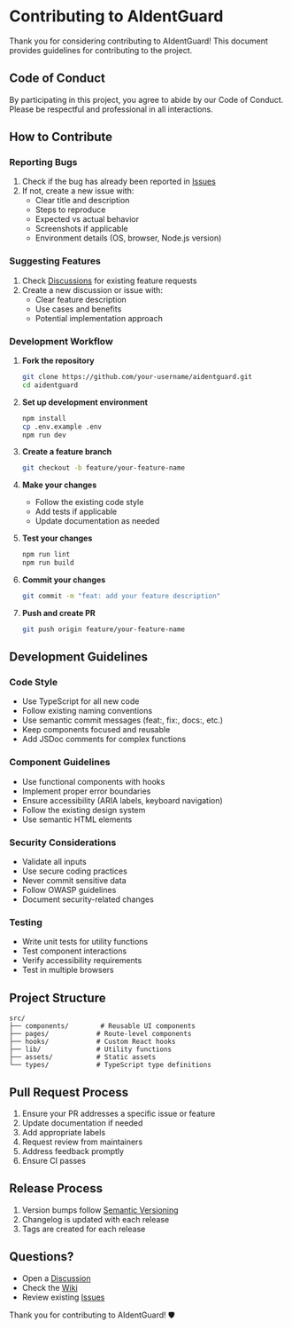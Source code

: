 # Contributing to AIdentGuard

Thank you for considering contributing to AIdentGuard! This document provides guidelines for contributing to the project.

## Code of Conduct

By participating in this project, you agree to abide by our Code of Conduct. Please be respectful and professional in all interactions.

## How to Contribute

### Reporting Bugs

1. Check if the bug has already been reported in [Issues](https://github.com/your-username/aidentguard/issues)
2. If not, create a new issue with:
   - Clear title and description
   - Steps to reproduce
   - Expected vs actual behavior
   - Screenshots if applicable
   - Environment details (OS, browser, Node.js version)

### Suggesting Features

1. Check [Discussions](https://github.com/your-username/aidentguard/discussions) for existing feature requests
2. Create a new discussion or issue with:
   - Clear feature description
   - Use cases and benefits
   - Potential implementation approach

### Development Workflow

1. **Fork the repository**
   ```bash
   git clone https://github.com/your-username/aidentguard.git
   cd aidentguard
   ```

2. **Set up development environment**
   ```bash
   npm install
   cp .env.example .env
   npm run dev
   ```

3. **Create a feature branch**
   ```bash
   git checkout -b feature/your-feature-name
   ```

4. **Make your changes**
   - Follow the existing code style
   - Add tests if applicable
   - Update documentation as needed

5. **Test your changes**
   ```bash
   npm run lint
   npm run build
   ```

6. **Commit your changes**
   ```bash
   git commit -m "feat: add your feature description"
   ```

7. **Push and create PR**
   ```bash
   git push origin feature/your-feature-name
   ```

## Development Guidelines

### Code Style

- Use TypeScript for all new code
- Follow existing naming conventions
- Use semantic commit messages (feat:, fix:, docs:, etc.)
- Keep components focused and reusable
- Add JSDoc comments for complex functions

### Component Guidelines

- Use functional components with hooks
- Implement proper error boundaries
- Ensure accessibility (ARIA labels, keyboard navigation)
- Follow the existing design system
- Use semantic HTML elements

### Security Considerations

- Validate all inputs
- Use secure coding practices
- Never commit sensitive data
- Follow OWASP guidelines
- Document security-related changes

### Testing

- Write unit tests for utility functions
- Test component interactions
- Verify accessibility requirements
- Test in multiple browsers

## Project Structure

```
src/
├── components/        # Reusable UI components
├── pages/            # Route-level components
├── hooks/            # Custom React hooks
├── lib/              # Utility functions
├── assets/           # Static assets
└── types/            # TypeScript type definitions
```

## Pull Request Process

1. Ensure your PR addresses a specific issue or feature
2. Update documentation if needed
3. Add appropriate labels
4. Request review from maintainers
5. Address feedback promptly
6. Ensure CI passes

## Release Process

1. Version bumps follow [Semantic Versioning](https://semver.org/)
2. Changelog is updated with each release
3. Tags are created for each release

## Questions?

- Open a [Discussion](https://github.com/your-username/aidentguard/discussions)
- Check the [Wiki](https://github.com/your-username/aidentguard/wiki)
- Review existing [Issues](https://github.com/your-username/aidentguard/issues)

Thank you for contributing to AIdentGuard! 🛡️